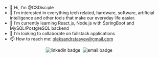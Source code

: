 - 👋 Hi, I’m @CSDisciple
- 👀 I’m interested in everything tech related, hardware, software, artificial intelligence and other tools that make our everyday life easier.
- 🌱 I’m currently learning React.js, Node.js with SpringBoot and MySQL/PostgreSQL backend
- 💞️ I’m looking to collaborate on fullstack applications
- 📫 How to reach me: oleksandrstasyev@gmail.com


<p align="center">
  <img alt="linkedin badge" src="https://img.shields.io/badge/-oleksandrstasyevdev-blue?style=flat-square&logo=Linkedin&logoColor=white&link=https://www.linkedin.com/in/oleksandrstasyevdev">&nbsp;
  <img alt="email badge" src="https://img.shields.io/badge/-oleksandrstasyev@gmail.com-c14438?style=flat-square&logo=Gmail&logoColor=white&link=mailto:oleksandrstasyev@gmail.com">&nbsp;
</p>
